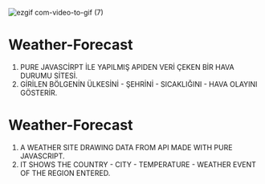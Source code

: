 ![ezgif com-video-to-gif (7)](https://github.com/Omeko-FG/Weather-Forecast-PURE-JS/assets/119002766/c467b671-e7c4-4c46-a734-e2b405d4985c)


# Weather-Forecast

1. PURE JAVASCİRPT İLE YAPILMIŞ APIDEN VERİ ÇEKEN BİR HAVA DURUMU SİTESİ.<BR/>
2. GİRİLEN BÖLGENİN ÜLKESİNİ - ŞEHRİNİ - SICAKLIĞINI - HAVA OLAYINI GÖSTERİR. <BR/>


# Weather-Forecast

1. A WEATHER SITE DRAWING DATA FROM API MADE WITH PURE JAVASCRIPT.<BR/>
2. IT SHOWS THE COUNTRY - CITY - TEMPERATURE - WEATHER EVENT OF THE REGION ENTERED. <BR/>
